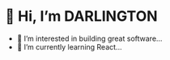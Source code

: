 # 👋 Hi, I’m DARLINGTON
- 👀 I’m interested in building great software...
- 🌱 I’m currently learning React...


